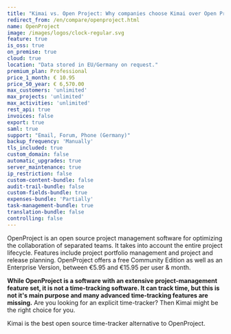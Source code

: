 ```yaml
---
title: "Kimai vs. Open Project: Why companies choose Kimai over Open Project"
redirect_from: /en/compare/openproject.html
name: OpenProject
image: /images/logos/clock-regular.svg
feature: true
is_oss: true
on_premise: true
cloud: true
location: "Data stored in EU/Germany on request."
premium_plan: Professional
price_1_month: € 10.95
price_50_year: € 6,570.00
max_customers: 'unlimited'
max_projects: 'unlimited'
max_activities: 'unlimited'
rest_api: true
invoices: false
export: true
saml: true
support: "Email, Forum, Phone (Germany)"
backup_frequency: 'Manually'
tls_included: true
custom_domain: false
automatic_upgrades: true
server_maintenance: true
ip_restriction: false
custom-content-bundle: false
audit-trail-bundle: false
custom-fields-bundle: true
expenses-bundle: 'Partially'
task-management-bundle: true
translation-bundle: false
controlling: false
---
```


OpenProject is an open source project management software for optimizing the collaboration of separated teams. 
It takes into account the entire project lifecycle. 
Features include project portfolio management and project and release planning. 
OpenProject offers a free Community Edition as well as an Enterprise Version, between €5.95 and €15.95 per user & month.

**While OpenProject is a software with an extensive project-management feature set, it is not a time-tracking software. 
It can track time, but this is not it's main purpose and many advanced time-tracking features are missing.**
Are you looking for an explicit time-tracker? Then Kimai might be the right choice for you.

Kimai is the best open source time-tracker alternative to OpenProject.
 
